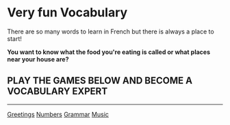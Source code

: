 <h1>Very fun Vocabulary </h1>

<p> There are so many words to learn in French but there is always a place to start! </p>

<strong> You want to know what the food you're eating is called or what places near your house are? </strong>

<h2> PLAY THE GAMES BELOW AND BECOME A VOCABULARY EXPERT </h2>












<hr>

<a href="page2.html">Greetings</a>
<a href="page3.html">Numbers</a>
<a href="page4.html">Grammar</a>
<a href="page6.html">Music</a>
